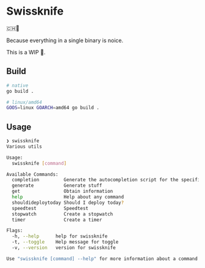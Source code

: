 # Swissknife

🇨🇭🔪

Because everything in a single binary is noice.

This is a WIP 🚧.

## Build

```bash
# native
go build .

# linux/amd64
GOOS=linux GOARCH=amd64 go build .
```

## Usage

```bash
❯ swissknife
Various utils

Usage:
  swissknife [command]

Available Commands:
  completion         Generate the autocompletion script for the specified shell
  generate           Generate stuff
  get                Obtain information
  help               Help about any command
  shouldideploytoday Should I deploy today?
  speedtest          Speedtest
  stopwatch          Create a stopwatch
  timer              Create a timer

Flags:
  -h, --help      help for swissknife
  -t, --toggle    Help message for toggle
  -v, --version   version for swissknife

Use "swissknife [command] --help" for more information about a command.
```
